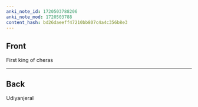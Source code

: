 ```yaml
---
anki_note_id: 1720503788206
anki_note_mod: 1720503788
content_hash: bd26daeeff47210bb807c4a4c356b8e3
---
```


## Front

First king of cheras

<hr/>

## Back

Udiyanjeral